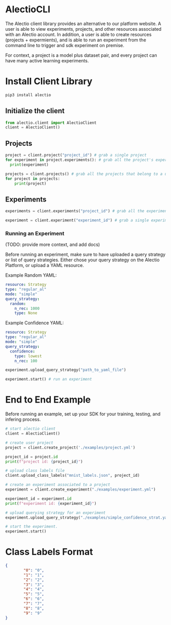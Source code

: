 # AlectioCLI

The Alectio client library provides an alternative to our platform website. A user is able to view experiments, projects, and other resources associated with an Alectio account. In addition, a user is able to create resources (projects + expermients), and is able to run an experiment from the command line to trigger and sdk experiment on premise.

For context, a project is a model plus dataset pair, and every project can have many active learning experiments. 


# Install Client Library 

```python
pip3 install alectio
```


## Initialize the client
```python
from alectio.client import AlectioClient
client = AlectioClient()
```

## Projects
```python
project = client.project("project_id") # grab a single project 
for experiment in project.experiments(): # grab all the project's experiemnts 
  print(experiment)
```

```python
projects = client.projects() # grab all the projects that belong to a user 
for project in projects:
    print(project)
```

## Experiments
```python
experiments = client.experiments("project_id") # grab all the experiments that belong to a project
```

```python
experiment = client.experiment("experiment_id") # grab a single experiment
```

### Running an Experiment

(TODO: provide more context, and add docs) <br>

Before running an experiment, make sure to have uploaded a query strategy or list of query strategies.
Either chose your query strategy on the Alectio Platform, or upload a YAML resource.

Example Random YAML:

```yaml
resource: Strategy
type: "regular_al"
mode: "simple"
query_strategy:
  random: 
    n_rec: 1000
    type: None 
```
Example Confidence YAML:
```yaml
resource: Strategy
type: "regular_al"
mode: "simple"
query_strategy:
  confidence:
    type: lowest
    n_rec: 100
```

```python
experiment.upload_query_strategy("path_to_yaml_file")
```


```python
experiment.start() # run an experiment 
```

# End to End Example
Before running an example, set up your SDK for your training, testing, and infering process. 

```python
# start alectio client 
client = AlectioClient()

# create user project
project = client.create_project('./examples/project.yml')

project_id = project.id
print(f"project id: {project_id}")

# upload class labels file
client.upload_class_labels("mnist_labels.json", project_id)

# create an experiment associated to a project 
experiment = client.create_experiment("./examples/experiment.yml")

experiment_id = experiment.id
print(f"experiment id: {experiment_id}")

# upload querying strategy for an experiment 
experiment.upload_query_strategy("./examples/simple_confidence_strat.yaml")

# start the experiment. 
experiment.start()
```

# Class Labels Format

```json 
{
        "0": "0",
        "1": "1",
        "2": "2",
        "3": "3",
        "4": "4",
        "5": "5",
        "6": "6",
        "7": "7",
        "8": "8",
        "9": "9"
}
```
